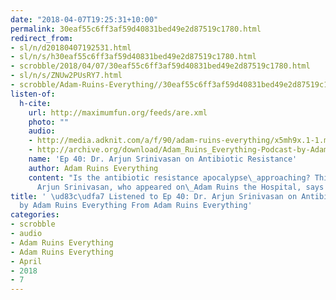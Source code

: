 ```yaml
---
date: "2018-04-07T19:25:31+10:00"
permalink: 30eaf55c6ff3af59d40831bed49e2d87519c1780.html
redirect_from:
- sl/n/d20180407192531.html
- sl/n/s/h30eaf55c6ff3af59d40831bed49e2d87519c1780.html
- scrobble/2018/04/07/30eaf55c6ff3af59d40831bed49e2d87519c1780.html
- sl/n/s/ZNUw2PUsRY7.html
- scrobble/Adam-Ruins-Everything//30eaf55c6ff3af59d40831bed49e2d87519c1780.html
listen-of:
  h-cite:
    url: http://maximumfun.org/feeds/are.xml
    photo: ""
    audio:
    - http://media.adknit.com/a/f/90/adam-ruins-everything/x5mh9x.1-1.mp3
    - http://archive.org/download/Adam_Ruins_Everything-Podcast-by-Adam_Ruins_Everything/Ep_40_Dr_Arjun_Srinivasan_on_Antibiotic_Resistance.mp3
    name: 'Ep 40: Dr. Arjun Srinivasan on Antibiotic Resistance'
    author: Adam Ruins Everything
    content: "Is the antibiotic resistance apocalypse\_approaching? This week's guest,\_Dr.
      Arjun Srinivasan, who appeared on\_Adam Ruins the Hospital, says yes.\_"
title: ' \ud83c\udfa7 Listened to Ep 40: Dr. Arjun Srinivasan on Antibiotic Resistance
  by Adam Ruins Everything From Adam Ruins Everything'
categories:
- scrobble
- audio
- Adam Ruins Everything
- Adam Ruins Everything
- April
- 2018
- 7
---
```

